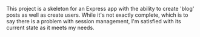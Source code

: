 This project is a skeleton for an Express app with the ability to create 'blog' posts as well as create users. While it's not exactly
complete, which is to say there is a problem with session management, I'm satisfied with its current state as it meets my needs. 
